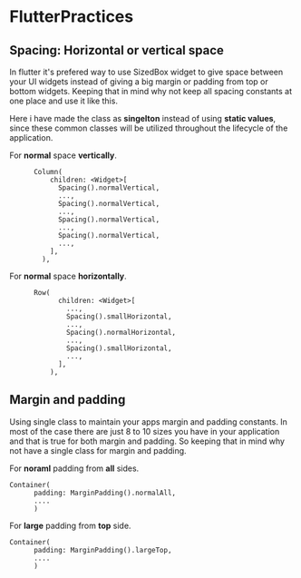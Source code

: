 # FlutterPractices

## Spacing: Horizontal or vertical space
In flutter it's prefered way to use SizedBox widget to give space between your UI widgets instead of giving a big margin or padding from top or bottom widgets. Keeping that in mind why not keep all spacing constants at one place and use it like this.

Here i have made the class as **singelton** instead of using **static values**, since these common classes will be utilized throughout the lifecycle of the application. 

For **normal** space **vertically**.
```
      Column(
          children: <Widget>[
            Spacing().normalVertical,
            ...,
            Spacing().normalVertical,
            ...,
            Spacing().normalVertical,
            ...,
            Spacing().normalVertical,
            ...,
          ],
        ),
```

For **normal** space **horizontally**.
```
      Row(
            children: <Widget>[
              ...,
              Spacing().smallHorizontal,
              ...,
              Spacing().normalHorizontal,
              ...,
              Spacing().smallHorizontal,
              ...,
            ],
          ),
```

## Margin and padding
Using single class to maintain your apps margin and padding constants.
In most of the case there are just 8 to 10 sizes you have in your application and that is true for both margin and padding.
So keeping that in mind why not have a single class for margin and padding. 

For **noraml** padding from **all** sides.
```
Container(
      padding: MarginPadding().normalAll,
      ....
      )
```
For **large** padding from **top** side.
```
Container(
      padding: MarginPadding().largeTop,
      ....
      )
```


